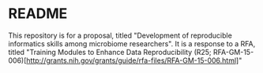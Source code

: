 README
======

This repository is for a proposal, titled "Development of reproducible
informatics skills among microbiome researchers". It is a response to a RFA,
titled "Training Modules to Enhance Data Reproducibility (R25;
RFA-GM-15-006)[http://grants.nih.gov/grants/guide/rfa-files/RFA-GM-15-006.html]"
